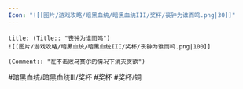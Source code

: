 ```yaml
---
Icon: "![[图片/游戏攻略/暗黑血统/暗黑血统III/奖杯/丧钟为谁而鸣.png|30]]"
---
```

```ad-common-bronze-trophy
title: (Title:: "丧钟为谁而鸣")
![[图片/游戏攻略/暗黑血统/暗黑血统III/奖杯/丧钟为谁而鸣.png|100]]

(Comment:: "在不击败乌赛尔的情况下消灭贪欲")
```

#暗黑血统/暗黑血统III/奖杯 #奖杯 #奖杯/铜
